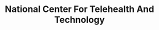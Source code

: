 ---
# This topic lives at
# https://digital.gov/topics/national-center-for-telehealth-and-technology

# Topic Title
title: "National Center For Telehealth And Technology"

# description — keep it short and clear
# summary: ""

# Weight
weight: 1

# For more information on managing topics,
# see https://github.com/GSA/digitalgov.gov/wiki/topics
---